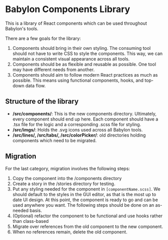 # Babylon Components Library

This is a library of React components which can be used throughout Babylon's tools.

There are a few goals for the library:

1. Components should bring in their own styling. The consuming tool should not have to write CSS to style the components. This way, we can maintain a consistent visual appearance across all tools.
2. Components should be as flexible and reusable as possible. One tool may have different needs from another.
3. Components should aim to follow modern React practices as much as possible. This means using functional components, hooks, and top-down data flow.

## Structure of the library

-   **/src/components/**: This is the new components directory. Ultimately, every component should end up here. Each component should have a .tsx file for the logic and a corresponding .scss file for styling.
-   **/src/imgs/**: Holds the .svg icons used across all Babylon tools.
-   **/src/lines/, /src/tabs/, /src/colorPicker/**: old directories holding components which need to be migrated.

## Migration

For the last category, migration involves the following steps:

1. Copy the component into the /components directory
2. Create a story in the /stories directory for testing.
3. Put any styling needed for the component in `[componentName.scss]`. We should default to the styles in the GUI editor, as that is the most up to date UI design. At this point, the component is ready to go and can be used anywhere you want. The following steps should be done on an as-needed basis.
4. (Optional) refactor the component to be functional and use hooks rather than class-based
5. Migrate over references from the old component to the new component.
6. When no references remain, delete the old component.
